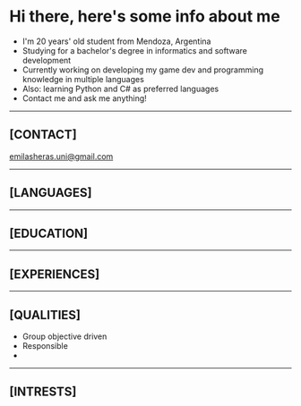 #  Hi there, here's some info about me

-  I'm 20 years' old student from Mendoza, Argentina
-  Studying for a bachelor's degree in informatics and software development
-  Currently working on developing my game dev and programming knowledge in multiple languages
-  Also: learning Python and C# as preferred languages
-  Contact me and ask me anything!

___

##  [CONTACT]
emilasheras.uni@gmail.com

___

##  [LANGUAGES]

___

##  [EDUCATION]

___

##  [EXPERIENCES]

___

##  [QUALITIES]

-  Group objective driven
-  Responsible
-  

___

##  [INTRESTS]